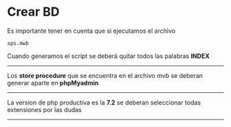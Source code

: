 # Crear BD

 Es importante tener en cuenta que si ejecutamos el archivo 
``` 
sps.mwb
```
Cuando generamos el script se deberá quitar todos las palabras **INDEX**

----
Los **store procedure** que se encuentra en el archivo *mvb* se deberan generar aparte en **phpMyadmin**

--- 

La version de php productiva es la **7.2** se deberan seleccionar todas extensiones por las dudas

---
